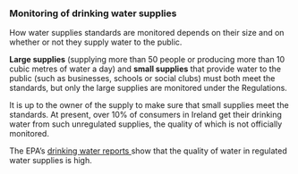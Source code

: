 ###  Monitoring of drinking water supplies

How water supplies standards are monitored depends on their size and on
whether or not they supply water to the public.

**Large supplies** (supplying more than 50 people or producing more than 10
cubic metres of water a day) and **small supplies** that provide water to the
public (such as businesses, schools or social clubs) must both meet the
standards, but only the large supplies are monitored under the Regulations.

It is up to the owner of the supply to make sure that small supplies meet the
standards. At present, over 10% of consumers in Ireland get their drinking
water from such unregulated supplies, the quality of which is not officially
monitored.

The EPA’s [ drinking water reports
](http://www.epa.ie/pubs/reports/water/drinking/) show that the quality of
water in regulated water supplies is high.
